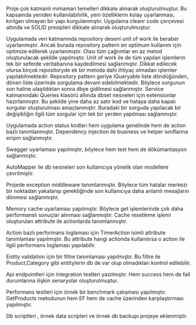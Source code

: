 Proje çok katmanlı mimamari temelleri dikkate alınarak oluşturulmuştur.
Bu kapsamda yeniden kullanılabilirlik, yeni özelliklerin kolay uyarlanması, kırılgan olmayan bir yapı kurgulanmıştır.
Uygulama cleanr code çerçevesi altında ve SOLID presipleri dikkate alınarak oluşturulmuştur.

Uygulamada veri katmanında repository deseni unit of work ile beraber uyarlanmıştır.
Ancak burada repository pattern en optimum kullanım için optimize edilerek uyarlanmıştır.
Olası tüm çağrımlar en az metod oluşturulacak şekilde yapılmıştır.
Unit of work ile de tüm yapılan işlemlerin tek bir seferde veritabanına kaydedilmesi sağlanmıştır.
Dikkat edilecek olursa birçok repositoryde ek bir metoda dahi ihtiyaç olmadan işlemler yapılabilmektedir.
Repository pattern geriye IQueryable liste döndüğünden, dönen liste üzerinde sorgulama devam edebilmektedir.
Böylece sorgunun son haline ulaşıldıktan sonra dbye gidilmesi sağlanmıştır.
Service katmanındaki Queries klasörü altında dbset nesneleri için extensionlar hazırlanmıştır.
Bu şekilde yine daha az satır kod ve hataya daha kapalı sorgular oluşturulması amaçlanmıştır.
Buradaki bir sorguda yapılacak bir değişikliğin ilgili tüm sorgular için tek bir yerden yapılması sağlanmıştır.

Uygulamada action status kodları hem uygulama genelinde hem de action bazlı tanımlanmıştır.
Dependency injection ile business ve helper sınıflarına erişim sağlanmıştır.

Swagger uyarlaması yapılmıştır, böylece hem test hem de dökümantasyon sağlanmıştır.

AutoMapper ile db nesneleri son kullanıcıya yönelik olan modellere çevrilmiştir.

Projede exception middleware tanımlanmıştır. Böylece tüm hatalar merkezi bir noktadan yakalanıp gerektiğinde son kullanıcıya daha anlamlı mesajların dönmesi sağlanmıştır.

Memory cache uyarlaması yapılmıştır. Böylece get işlemlerinde çok daha performanslı sonuçlar alınması sağlanmıştır.
Cache resetleme işlemi oluşturulan attribute ile actionlarda tanımlanmıştır.

Action bazlı performans loglaması için TimerAction isimli attribute tanımlaması yapılmıştır.
Bu attribute hangi actionda kullanılırsa o action ile ilgili performans loglaması yapılabilir.

Entity validation için bir filtre tanımlaması yapılmıştır.
Bu filtre ile Product,Category gibi entitylerin db de var olup olmadıkları kontrol edilebilir.

Api endpointleri için integration testleri yazılmıştır. Hem success hem de fail durumlarına ilişkin senaryolar oluşturulmuştur.

Performans testleri için örnek bir benchmark çalışması yapılmıştır.
GetProducts metodunun hem EF hem de cache üzerinden karşılaştırması yapılmıştır.

Db scriptleri , örnek data scripleri ve örnek db backupı projeye eklenmiştir.